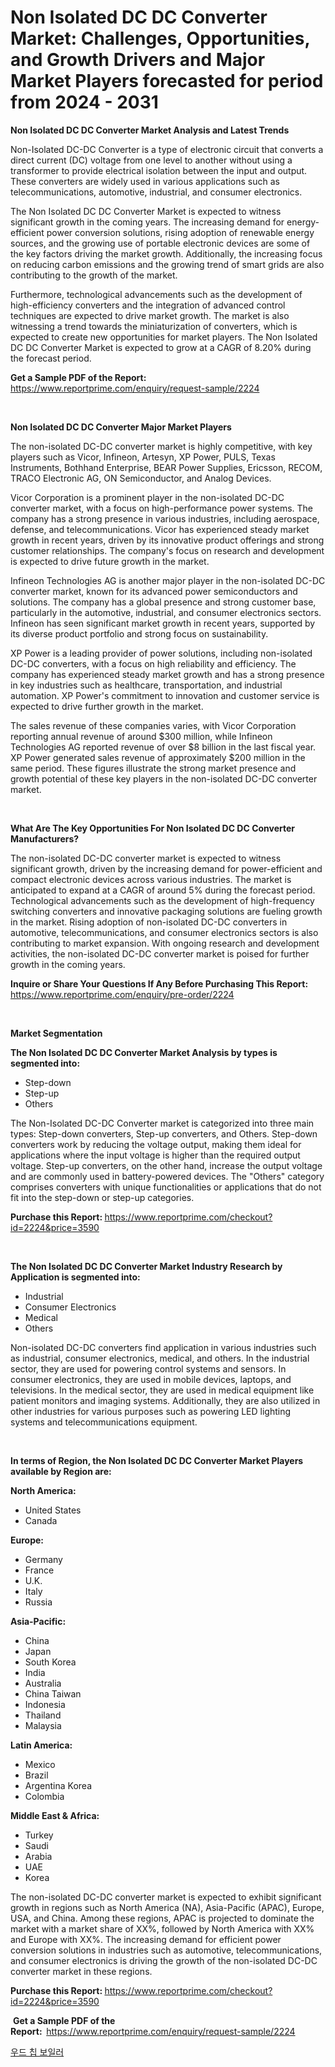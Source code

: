 <p><h1>Non Isolated DC DC Converter Market: Challenges, Opportunities, and Growth Drivers and Major Market Players forecasted for period from 2024 - 2031</h1></p><p><strong>Non Isolated DC DC Converter Market Analysis and Latest Trends</strong></p>
<p><p>Non-Isolated DC-DC Converter is a type of electronic circuit that converts a direct current (DC) voltage from one level to another without using a transformer to provide electrical isolation between the input and output. These converters are widely used in various applications such as telecommunications, automotive, industrial, and consumer electronics.</p><p>The Non Isolated DC DC Converter Market is expected to witness significant growth in the coming years. The increasing demand for energy-efficient power conversion solutions, rising adoption of renewable energy sources, and the growing use of portable electronic devices are some of the key factors driving the market growth. Additionally, the increasing focus on reducing carbon emissions and the growing trend of smart grids are also contributing to the growth of the market.</p><p>Furthermore, technological advancements such as the development of high-efficiency converters and the integration of advanced control techniques are expected to drive market growth. The market is also witnessing a trend towards the miniaturization of converters, which is expected to create new opportunities for market players. The Non Isolated DC DC Converter Market is expected to grow at a CAGR of 8.20% during the forecast period.</p></p>
<p><strong>Get a Sample PDF of the Report:&nbsp;</strong> <a href="https://www.reportprime.com/enquiry/request-sample/2224">https://www.reportprime.com/enquiry/request-sample/2224</a></p>
<p>&nbsp;</p>
<p><strong>Non Isolated DC DC Converter Major Market Players</strong></p>
<p><p>The non-isolated DC-DC converter market is highly competitive, with key players such as Vicor, Infineon, Artesyn, XP Power, PULS, Texas Instruments, Bothhand Enterprise, BEAR Power Supplies, Ericsson, RECOM, TRACO Electronic AG, ON Semiconductor, and Analog Devices.</p><p>Vicor Corporation is a prominent player in the non-isolated DC-DC converter market, with a focus on high-performance power systems. The company has a strong presence in various industries, including aerospace, defense, and telecommunications. Vicor has experienced steady market growth in recent years, driven by its innovative product offerings and strong customer relationships. The company's focus on research and development is expected to drive future growth in the market.</p><p>Infineon Technologies AG is another major player in the non-isolated DC-DC converter market, known for its advanced power semiconductors and solutions. The company has a global presence and strong customer base, particularly in the automotive, industrial, and consumer electronics sectors. Infineon has seen significant market growth in recent years, supported by its diverse product portfolio and strong focus on sustainability.</p><p>XP Power is a leading provider of power solutions, including non-isolated DC-DC converters, with a focus on high reliability and efficiency. The company has experienced steady market growth and has a strong presence in key industries such as healthcare, transportation, and industrial automation. XP Power's commitment to innovation and customer service is expected to drive further growth in the market.</p><p>The sales revenue of these companies varies, with Vicor Corporation reporting annual revenue of around $300 million, while Infineon Technologies AG reported revenue of over $8 billion in the last fiscal year. XP Power generated sales revenue of approximately $200 million in the same period. These figures illustrate the strong market presence and growth potential of these key players in the non-isolated DC-DC converter market.</p></p>
<p>&nbsp;</p>
<p><strong>What Are The Key Opportunities For Non Isolated DC DC Converter Manufacturers?</strong></p>
<p><p>The non-isolated DC-DC converter market is expected to witness significant growth, driven by the increasing demand for power-efficient and compact electronic devices across various industries. The market is anticipated to expand at a CAGR of around 5% during the forecast period. Technological advancements such as the development of high-frequency switching converters and innovative packaging solutions are fueling growth in the market. Rising adoption of non-isolated DC-DC converters in automotive, telecommunications, and consumer electronics sectors is also contributing to market expansion. With ongoing research and development activities, the non-isolated DC-DC converter market is poised for further growth in the coming years.</p></p>
<p><strong>Inquire or Share Your Questions If Any Before Purchasing This Report:</strong> <a href="https://www.reportprime.com/enquiry/pre-order/2224">https://www.reportprime.com/enquiry/pre-order/2224</a></p>
<p>&nbsp;</p>
<p><strong>Market Segmentation</strong></p>
<p><strong>The Non Isolated DC DC Converter Market Analysis by types is segmented into:</strong></p>
<p><ul><li>Step-down</li><li>Step-up</li><li>Others</li></ul></p>
<p><p>The Non-Isolated DC-DC Converter market is categorized into three main types: Step-down converters, Step-up converters, and Others. Step-down converters work by reducing the voltage output, making them ideal for applications where the input voltage is higher than the required output voltage. Step-up converters, on the other hand, increase the output voltage and are commonly used in battery-powered devices. The "Others" category comprises converters with unique functionalities or applications that do not fit into the step-down or step-up categories.</p></p>
<p><strong>Purchase this Report:&nbsp;</strong><a href="https://www.reportprime.com/checkout?id=2224&price=3590">https://www.reportprime.com/checkout?id=2224&price=3590</a></p>
<p>&nbsp;</p>
<p><strong>The Non Isolated DC DC Converter Market Industry Research by Application is segmented into:</strong></p>
<p><ul><li>Industrial</li><li>Consumer Electronics</li><li>Medical</li><li>Others</li></ul></p>
<p><p>Non-isolated DC-DC converters find application in various industries such as industrial, consumer electronics, medical, and others. In the industrial sector, they are used for powering control systems and sensors. In consumer electronics, they are used in mobile devices, laptops, and televisions. In the medical sector, they are used in medical equipment like patient monitors and imaging systems. Additionally, they are also utilized in other industries for various purposes such as powering LED lighting systems and telecommunications equipment.</p></p>
<p>&nbsp;</p>
<p><strong>In terms of Region, the Non Isolated DC DC Converter Market Players available by Region are:</strong></p>
<p>
    <p> <strong> North America: </strong>
        <ul>
            <li>United States</li>
            <li>Canada</li>
        </ul>
        </p> 
    <p> <strong> Europe: </strong>
        <ul>
            <li>Germany</li>
            <li>France</li>
            <li>U.K.</li>
            <li>Italy</li>
            <li>Russia</li>
        </ul>
        </p> 
    <p> <strong> Asia-Pacific: </strong>
        <ul>
            <li>China</li>
            <li>Japan</li>
            <li>South Korea</li>
            <li>India</li>
            <li>Australia</li>
            <li>China Taiwan</li>
            <li>Indonesia</li>
            <li>Thailand</li>
            <li>Malaysia</li>
        </ul>
        </p> 
    <p> <strong> Latin America: </strong>
        <ul>
            <li>Mexico</li>
            <li>Brazil</li>
            <li>Argentina Korea</li>
            <li>Colombia</li>
        </ul>
        </p> 
    <p> <strong> Middle East & Africa: </strong>
        <ul>
            <li>Turkey</li>
            <li>Saudi</li>
            <li>Arabia</li>
            <li>UAE</li>
            <li>Korea</li>
        </ul>
    </p>
    </p>
<p><p>The non-isolated DC-DC converter market is expected to exhibit significant growth in regions such as North America (NA), Asia-Pacific (APAC), Europe, USA, and China. Among these regions, APAC is projected to dominate the market with a market share of XX%, followed by North America with XX% and Europe with XX%. The increasing demand for efficient power conversion solutions in industries such as automotive, telecommunications, and consumer electronics is driving the growth of the non-isolated DC-DC converter market in these regions.</p></p>
<p><strong>Purchase this Report: </strong><a href="https://www.reportprime.com/checkout?id=2224&price=3590">https://www.reportprime.com/checkout?id=2224&price=3590</a></p>
<p>&nbsp;<strong>Get a Sample PDF of the Report:&nbsp;&nbsp;</strong><a href="https://www.reportprime.com/enquiry/request-sample/2224">https://www.reportprime.com/enquiry/request-sample/2224</a></p>
<p><strong></strong></p>
<p><p><a href="https://github.com/sougarounis/Market-Research-Report-List-3/blob/main/959713210235.md">우드 칩 보일러</a></p></p>
